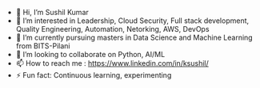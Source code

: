 - 👋 Hi, I’m Sushil Kumar
- 👀 I’m interested in Leadership, Cloud Security, Full stack development, Quality Engineering, Automation, Netorking, AWS, DevOps
- 🌱 I’m currently pursuing masters in Data Science and Machine Learning from BITS-Pilani
- 💞️ I’m looking to collaborate on Python, AI/ML
- 📫 How to reach me : https://www.linkedin.com/in/ksushil/
- ⚡ Fun fact: Continuous learning, experimenting


<!---
LearnWithSushil/LearnWithSushil is a ✨ special ✨ repository because its `README.md` (this file) appears on your GitHub profile.
You can click the Preview link to take a look at your changes.
--->
